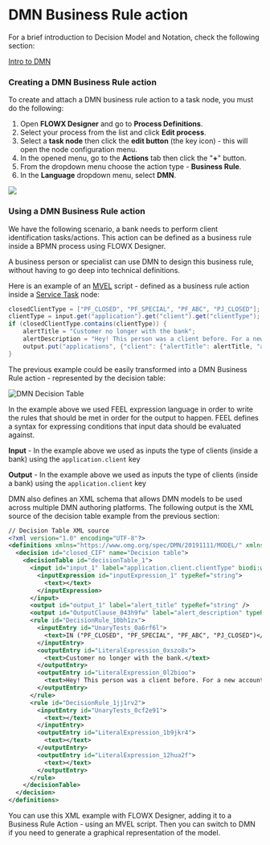 # DMN Business Rule action

For a brief introduction to Decision Model and Notation, check the following section:


[Intro to DMN](../../../../platform-overview/frameworks-and-standards/business-process-industry-standards/intro-to-dmn.md)

### **Creating a DMN Business Rule action**

To create and attach a DMN business rule action to a task node, you must do the following:

1. Open **FLOWX Designer** and go to **Process Definitions**.
2. Select your process from the list and click **Edit process**.
3. Select a **task node** then click the **edit button** (the key icon) - this will open the node configuration menu.
4. In the opened menu, go to the **Actions** tab then click the "**+**" button.
5. From the dropdown menu choose the action type - **Business Rule**.
6. In the **Language** dropdown menu, select **DMN**.

![](https://s3.eu-west-1.amazonaws.com/docx.flowx.ai/3.0/create_dmn_business_rule_action.gif)

### **Using a DMN Business Rule action**

We have the following scenario, a bank needs to perform client identification tasks/actions. This action can be defined as a business rule inside a BPMN process using FLOWX Designer.

A business person or specialist can use DMN to design this business rule, without having to go deep into technical definitions.

Here is an example of an [MVEL](../../../../platform-overview/frameworks-and-standards/business-process-industry-standards/intro-to-mvel.md) script - defined as a business rule action inside a [Service Task](../task-node.md) node:

```java
closedClientType = ["PF_CLOSED", "PF_SPECIAL", "PF_ABC", "PJ_CLOSED"];
clientType = input.get("application").get("client").get("clientType");
if (closedClientType.contains(clientType)) {
    alertTitle = "Customer no longer with the bank";
    alertDescription = "Hey! This person was a client before. For a new account modify the CIF.";
    output.put("applications", {"client": {"alertTitle": alertTitle, "alertDescription": alertDescription}});
}
```

The previous example could be easily transformed into a DMN Business Rule action - represented by the decision table:

![DMN Decision Table](https://s3.eu-west-1.amazonaws.com/docx.flowx.ai/3.0/dmn_decision_table.png)

In the example above we used FEEL expression language in order to write the rules that should be met in order for the output to happen. FEEL defines a syntax for expressing conditions that input data should be evaluated against.

**Input** - In the example above we used as inputs the type of clients (inside a bank) using the `application.client` key

**Output** - In the example above we used as inputs the type of clients (inside a bank) using the `application.client` key

DMN also defines an XML schema that allows DMN models to be used across multiple DMN authoring platforms. The following output is the XML source of the decision table example from the previous section:

```xml
// Decision Table XML source
<?xml version="1.0" encoding="UTF-8"?>
<definitions xmlns="https://www.omg.org/spec/DMN/20191111/MODEL/" xmlns:biodi="http://bpmn.io/schema/dmn/biodi/2.0" id="Definitions_06nober" name="DRD" namespace="http://camunda.org/schema/1.0/dmn" exporter="Camunda Modeler" exporterVersion="5.0.0">
  <decision id="closed_CIF" name="Decision table">
    <decisionTable id="decisionTable_1">
      <input id="input_1" label="application.client.clientType" biodi:width="277">
        <inputExpression id="inputExpression_1" typeRef="string">
          <text></text>
        </inputExpression>
      </input>
      <output id="output_1" label="alert_title" typeRef="string" />
      <output id="OutputClause_043h9fw" label="alert_description" typeRef="string" />
      <rule id="DecisionRule_10bh1zx">
        <inputEntry id="UnaryTests_0a6rf6l">
          <text>IN ("PF_CLOSED", "PF_SPECIAL", "PF_ABC", "PJ_CLOSED")</text>
        </inputEntry>
        <outputEntry id="LiteralExpression_0xszo8x">
          <text>Customer no longer with the bank.</text>
        </outputEntry>
        <outputEntry id="LiteralExpression_0l2bioo">
          <text>Hey! This person was a client before. For a new account, modify the CIF</text>
        </outputEntry>
      </rule>
      <rule id="DecisionRule_1jj1rv2">
        <inputEntry id="UnaryTests_0cf2e91">
          <text></text>
        </inputEntry>
        <outputEntry id="LiteralExpression_1b9jkr4">
          <text></text>
        </outputEntry>
        <outputEntry id="LiteralExpression_12hua2f">
          <text></text>
        </outputEntry>
      </rule>
    </decisionTable>
  </decision>
</definitions>
```

You can use this XML example with FLOWX Designer, adding it to a Business Rule Action - using an MVEL script. Then you can switch to DMN if you need to generate a graphical representation of the model.